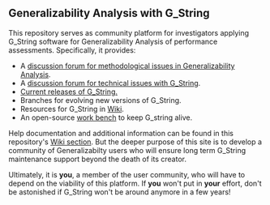 ## Generalizability Analysis with G_String
This repository serves as community platform for investigators applying G_String software for Generalizability Analysis of performance assessments.
Specifically, it provides:
- A [discussion forum for methodological issues in Generalizability Analysis](../../discussions/1).
- A [discussion forum for technical issues with G_String](../../discussions/2).
- [Current releases of G_String.](../../../G_String/releases/tag/1.0.0)
- Branches for evolving new versions of G_String.
- Resources for G_String in [Wiki](../../wiki).
- An open-source [work bench](workbench) to keep G_string alive.
 
Help documentation and additional information can be found in this repository's [Wiki section](https://github.com/Papa-26/gsvi_root/wiki).
But the deeper purpose of this site is to develop a community of Generalizabilty users who will ensure long term G_String maintenance support beyond the death of its creator.

Ultimately, it is **you**, a member of the user community, who will have to depend on the viability of this platform. If **you** won't put in **your** effort, don't be astonished if G_String won't be around anymore in a few years!
